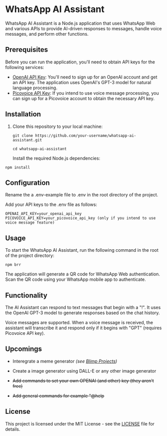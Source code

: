 # WhatsApp AI Assistant

WhatsApp AI Assistant is a Node.js application that uses WhatsApp Web and various APIs to provide AI-driven responses to messages, handle voice messages, and perform other functions.

## Prerequisites

Before you can run the application, you'll need to obtain API keys for the following services:

- [OpenAI API Key](https://beta.openai.com/signup/): You'll need to sign up for an OpenAI account and get an API key. The application uses OpenAI's GPT-3 model for natural language processing.
- [Picovoice API Key](https://picovoice.ai/): If you intend to use voice message processing, you can sign up for a Picovoice account to obtain the necessary API key.

## Installation

1. Clone this repository to your local machine:

   ```
   git clone https://github.com/your-username/whatsapp-ai-assistant.git

   cd whatsapp-ai-assistant
   ```
   Install the required Node.js dependencies:
   
```npm install```

## Configuration

Rename the a .env-example file to .env in the root directory of the project.

Add your API keys to the .env file as follows:

```
OPENAI_API_KEY=your_openai_api_key
PICOVOICE_API_KEY=your_picovoice_api_key (only if you intend to use voice message feature)
```

## Usage

To start the WhatsApp AI Assistant, run the following command in the root of the project directory:

```npm brr```

The application will generate a QR code for WhatsApp Web authentication. Scan the QR code using your WhatsApp mobile app to authenticate.

## Functionality

The AI Assistant can respond to text messages that begin with a "!". It uses the OpenAI GPT-3 model to generate responses based on the chat history.

Voice messages are supported. When a voice message is received, the assistant will transcribe it and respond only if it begins with "GPT" (requires Picovoice API key).

## Upcomings

+ Interegrate a meme generator *(see [Blimp Projects](https://github.com/ownsupernoob2/Blimp-projects))*

+ Create a image generator using DALL-E or any other image generator

+ ~~Add commands to set your own OPENAI (and other) key (they aren't free)~~

+ ~~Add general commands for example "@help~~

## License

This project is licensed under the MIT License - see the [LICENSE](LICENSE) file for details.
